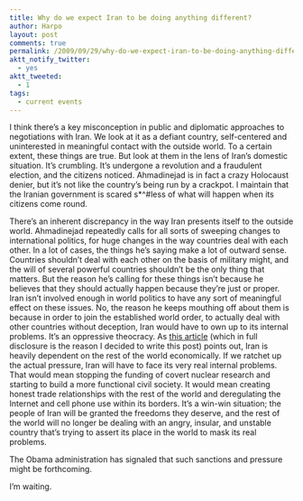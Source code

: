 ```yaml
---
title: Why do we expect Iran to be doing anything different?
author: Harpo
layout: post
comments: true
permalink: /2009/09/29/why-do-we-expect-iran-to-be-doing-anything-different/
aktt_notify_twitter:
  - yes
aktt_tweeted:
  - 1
tags:
  - current events
---
```

I think there&#8217;s a key misconception in public and diplomatic approaches to negotiations with Iran. We look at it as a defiant country, self-centered and uninterested in meaningful contact with the outside world. To a certain extent, these things are true. But look at them in the lens of Iran&#8217;s domestic situation. It&#8217;s crumbling. It&#8217;s undergone a revolution and a fraudulent election, and the citizens noticed. Ahmadinejad is in fact a crazy Holocaust denier, but it&#8217;s not like the country&#8217;s being run by a crackpot. I maintain that the Iranian government is scared s*^#less of what will happen when its citizens come round.

There&#8217;s an inherent discrepancy in the way Iran presents itself to the outside world. Ahmadinejad repeatedly calls for all sorts of sweeping changes to international politics, for huge changes in the way countries deal with each other. In a lot of cases, the things he&#8217;s saying make a lot of outward sense. Countries shouldn&#8217;t deal with each other on the basis of military might, and the will of several powerful countries shouldn&#8217;t be the only thing that matters. But the reason he&#8217;s calling for these things isn&#8217;t because he believes that they should actually happen because they&#8217;re just or proper. Iran isn&#8217;t involved enough in world politics to have any sort of meaningful effect on these issues. No, the reason he keeps mouthing off about them is because in order to join the established world order, to actually deal with other countries without deception, Iran would have to own up to its internal problems. It&#8217;s an oppressive theocracy. As <a href="http://www.huffingtonpost.com/david-harris/irans-nuclear-program-cru_b_302719.html" target="_blank">this article</a> (which in full disclosure is the reason I decided to write this post) points out, Iran is heavily dependent on the rest of the world economically. If we ratchet up the actual pressure, Iran will have to face its very real internal problems. That would mean stopping the funding of covert nuclear research and starting to build a more functional civil society. It would mean creating honest trade relationships with the rest of the world and deregulating the Internet and cell phone use within its borders. It&#8217;s a win-win situation; the people of Iran will be granted the freedoms they deserve, and the rest of the world will no longer be dealing with an angry, insular, and unstable country that&#8217;s trying to assert its place in the world to mask its real problems.

The Obama administration has signaled that such sanctions and pressure might be forthcoming.

I&#8217;m waiting.